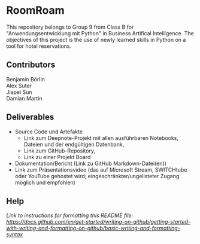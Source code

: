 # RoomRoam
This repository belongs to Group 9 from Class B for "Anwendungsentwicklung mit Python" in Business Artifical Intelligence. The objectives of this project is the use of newly learned skills in Python on a tool for hotel reservations.

## Contributors
Benjamin Börlin  
Alex Suter  
Jiapei Sun  
Damian Martin  

## Deliverables
* Source Code und Artefakte
  * Link zum Deepnote-Projekt mit allen ausführbaren Notebooks, Dateien und der 
endgültigen Datenbank,  
  * Link zum GitHub-Repository, 
  * Link zu einer Projekt Board 
* Dokumentation/Bericht (Link zu GitHub Markdown-Datei(en)) 
* Link zum Präsentationsvideo (das auf Microsoft Stream, SWITCHtube oder YouTube 
gehostet wird; eingeschränkter/ungelisteter Zugang möglich und empfohlen)


## Help
*Link to instructions for formatting this README file: https://docs.github.com/en/get-started/writing-on-github/getting-started-with-writing-and-formatting-on-github/basic-writing-and-formatting-syntax*
